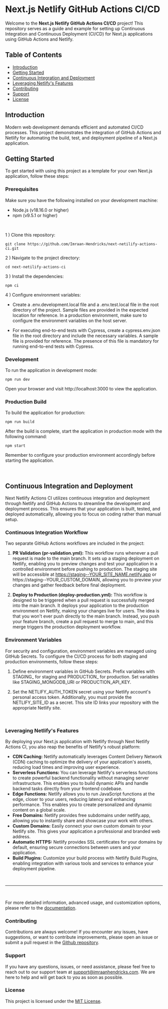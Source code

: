 # Next.js Netlify GitHub Actions CI/CD

Welcome to the **Next.js Netlify GitHub Actions CI/CD** project! This repository serves as a guide and example for setting up Continuous Integration and Continuous Deployment (CI/CD) for Next.js applications using GitHub Actions and Netlify.

## Table of Contents

- [Introduction](#introduction)
- [Getting Started](#getting-started)
- [Continuous Integration and Deployment](#continuous-integration-and-deployment)
- [Leveraging Netlify's Features](#leveraging-netlifys-features)
- [Contributing](#contributing)
- [Support](#support)
- [License](#license)

## Introduction

Modern web development demands efficient and automated CI/CD processes. This project demonstrates the integration of GitHub Actions and Netlify for automating the build, test, and deployment pipeline of a Next.js application.

## Getting Started

To get started with using this project as a template for your own Next.js application, follow these steps:

### Prerequisites

Make sure you have the following installed on your development machine:

- Node.js (v18.16.0 or higher)
- npm (v9.5.1 or higher)

<br />

1&nbsp;) Clone this repository:

```shell
git clone https://github.com/Imraan-Hendricks/next-netilify-actions-ci.git
```

2&nbsp;) Navigate to the project directory:

```shell
cd next-netilify-actions-ci
```

3&nbsp;) Install the dependencies:

```shell
npm ci
```

4&nbsp;) Configure environment variables:

- Create a .env.development.local file and a .env.test.local file in the root directory of the project. Sample files are provided in the expected location for reference. In a production environment, make sure to configure the environment variables on the host server.

- For executing end-to-end tests with Cypress, create a cypress.env.json file in the root directory and include the necessary variables. A sample file is provided for reference. The presence of this file is mandatory for running end-to-end tests with Cypress.

### Development

To run the application in development mode:

```shell
npm run dev
```

Open your browser and visit http://localhost:3000 to view the application.

### Production Build

To build the application for production:

```shell
npm run build
```

After the build is complete, start the application in production mode with the following command:

```shell
npm start
```

Remember to configure your production environment accordingly before starting the application.

<br />

## Continuous Integration and Deployment

Next Netlify Actions CI utilizes continuous integration and deployment through Netlify and GitHub Actions to streamline the development and deployment process. This ensures that your application is built, tested, and deployed automatically, allowing you to focus on coding rather than manual setup.

### Continuous Integration Workflow

Two separate GitHub Actions workflows are included in the project:

1. **PR Validation (pr-validation.yml):** This workflow runs whenever a pull request is made to the main branch. It sets up a staging deployment on Netlify, enabling you to preview changes and test your application in a controlled environment before pushing to production. The staging site will be accessible at https://staging--YOUR_SITE_NAME.netlify.app or https://staging--YOUR_CUSTOM_DOMAIN, allowing you to preview your changes and gather feedback before final deployment.

2. **Deploy to Production (deploy-production.yml):** This workflow is designed to be triggered when a pull request is successfully merged into the main branch. It deploys your application to the production environment on Netlify, making your changes live for users. The idea is that you won't ever push directly to the main branch. Instead, you push your feature branch, create a pull request to merge to main, and this merge triggers the production deployment workflow.

### Environment Variables

For security and configuration, environment variables are managed using GitHub Secrets. To configure the CI/CD process for both staging and production environments, follow these steps:

1. Define environment variables in GitHub Secrets. Prefix variables with STAGING\_ for staging and PRODUCTION\_ for production. Set variables like STAGING_MONGODB_URI or PRODUCTION_API_KEY.

2. Set the NETLIFY_AUTH_TOKEN secret using your Netlify account's personal access token. Additionally, you must provide the NETLIFY_SITE_ID as a secret. This site ID links your repository with the appropriate Netlify site.

<br />

### Leveraging Netlify's Features

By deploying your Next.js application with Netlify through Next Netlify Actions CI, you also reap the benefits of Netlify's robust platform:

- **CDN Caching:** Netlify automatically leverages Content Delivery Network (CDN) caching to optimize the delivery of your application's assets, reducing load times and improving user experience.
- **Serverless Functions:** You can leverage Netlify's serverless functions to create powerful backend functionality without managing server infrastructure. This enables you to build dynamic APIs and handle backend tasks directly from your frontend codebase.
- **Edge Functions:** Netlify allows you to run JavaScript functions at the edge, closer to your users, reducing latency and enhancing performance. This enables you to create personalized and dynamic content on a global scale.
- **Free Domains:** Netlify provides free subdomains under netlify.app, allowing you to instantly share and showcase your work with others.
- **Custom Domains:** Easily connect your own custom domain to your Netlify site. This gives your application a professional and branded web address.
- **Automatic HTTPS:** Netlify provides SSL certificates for your domains by default, ensuring secure connections between users and your application.
- **Build Plugins:** Customize your build process with Netlify Build Plugins, enabling integration with various tools and services to enhance your deployment pipeline.

<br />

---

<br />

For more detailed information, advanced usage, and customization options, please refer to the [documentation](https://github.com/Imraan-Hendricks/next-netilify-actions-ci).

### Contributing

Contributions are always welcome! If you encounter any issues, have suggestions, or want to contribute improvements, please open an issue or submit a pull request in the [Github repository](https://github.com/Imraan-Hendricks/next-netilify-actions-ci).

### Support

If you have any questions, issues, or need assistance, please feel free to reach out to our support team at support@imraanhendricks.com. We are here to help and will get back to you as soon as possible.

### License

This project is licensed under the [MIT License](https://github.com/Imraan-Hendricks/next-netilify-actions-ci/blob/main/LICENSE).
